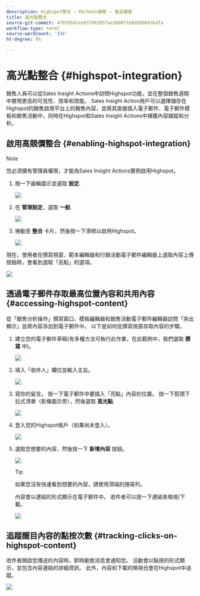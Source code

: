 ```yaml
---
description: Highspot整合 — Marketo檔案 — 產品檔案
title: 高光點整合
source-git-commit: 4f919501ee93790105fae3800f1b0ddd96036dfa
workflow-type: tm+mt
source-wordcount: '334'
ht-degree: 0%

---
```


# 高光點整合 {#highspot-integration}

銷售人員可以從Sales Insight Actions中訪問Highspot功能，並在整個銷售週期中實現更高的可見性、效率和效能。 Sales Insight Action用戶可以選擇儲存在Highspot的銷售啟用平台上的銷售內容，並將其直接插入電子郵件、電子郵件模板和銷售活動中，同時在Highspot和Sales Insight Actions中捕獲內容跟蹤和分析。

## 啟用高競價整合 {#enabling-highspot-integration}

>[!NOTE]
>
>您必須擁有管理員權限，才能為Sales Insight Actions實例啟用Highspot。

1. 按一下齒輪圖示並選取 **設定**.

   ![](assets/highspot-integration-1.png)

1. 在 **管理設定**，選取 **一般**.

   ![](assets/highspot-integration-2.png)

1. 捲動至 **整合** 卡片，然後按一下滑桿以啟用Highspot。

   ![](assets/highspot-integration-3.png)

現在，使用者在撰寫視窗、範本編輯器和行銷活動電子郵件編輯器上選取內容上傳按鈕時，會看到選取「高點」的選項。

![](assets/highspot-integration-4.png)

## 透過電子郵件存取最高位置內容和共用內容 {#accessing-highspot-content}

從「銷售分析操作」撰寫窗口、模板編輯器和銷售活動電子郵件編輯器訪問「突出顯示」並將內容添加到電子郵件中。 以下是如何從撰寫視窗存取內容的步驟。

1. 建立您的電子郵件草稿(有多種方法可執行此作業，在此範例中，我們選取 **撰寫** 中)。

   ![](assets/highspot-integration-5.png)

1. 填入「收件人」欄位並輸入主旨。

   ![](assets/highspot-integration-6.png)

1. 寫你的留言。 按一下電子郵件中要插入「亮點」內容的位置。 按一下箭頭下拉式清單（影像圖示旁），然後選取 **高光點**.

   ![](assets/highspot-integration-7.png)

1. 登入您的Highspot帳戶（如果尚未登入）。

   ![](assets/highspot-integration-8.png)

1. 選取您想要的內容，然後按一下 **新增內容** 按鈕。

   ![](assets/highspot-integration-9.png)

   >[!TIP]
   >
   >如果您沒有快速看到想要的內容，請使用頂端的搜尋列。

   內容會以連結的形式顯示在電子郵件中。 收件者可以按一下連結來檢視/下載。

   ![](assets/highspot-integration-10.png)

## 追蹤醒目內容的點按次數 {#tracking-clicks-on-highspot-content}

收件者開啟您傳送的內容時，即時動態消息會通知您。 活動會以點按的形式顯示，並包含內容連結的詳細資訊。 此外，內容和下載的檢視也會在Highspot中追蹤。

![](assets/highspot-integration-11.png)
